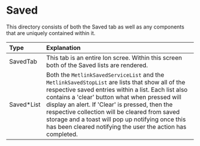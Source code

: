 # Saved

This directory consists of both the Saved tab as well as any components
that are uniquely contained within it.

| Type       | Explanation                                                                                                                                                                                                                                                                                                                                                                                                                   |
|:-----------|:------------------------------------------------------------------------------------------------------------------------------------------------------------------------------------------------------------------------------------------------------------------------------------------------------------------------------------------------------------------------------------------------------------------------------|
| SavedTab   | This tab is an entire Ion scree. Within this screen both of the Saved lists are rendered.                                                                                                                                                                                                                                                                                                                                     |
| Saved*List | Both the `MetlinkSavedServiceList` and the `MetlinkSavedStopList` are lists that show all of the respective saved entries within a list. Each list also contains a 'clear' button what when pressed will display an alert. If 'Clear' is pressed, then the respective collection will be cleared from saved storage and a toast will pop up notifying once this has been cleared notifying the user the action has completed. |

